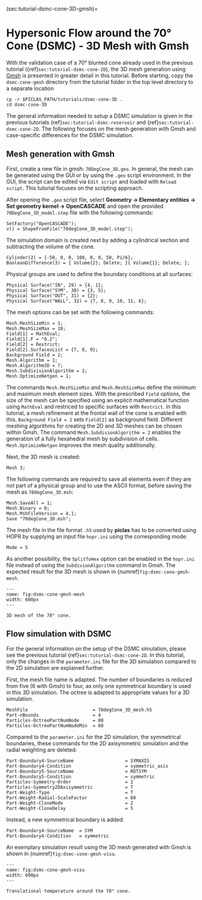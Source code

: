 (sec:tutorial-dsmc-cone-3D-gmsh)=
# Hypersonic Flow around the 70° Cone (DSMC) - 3D Mesh with Gmsh

With the validation case of a 70° blunted cone already used in the previous tutorial ({ref}`sec:tutorial-dsmc-cone-2D`), the 3D mesh generation using [Gmsh](https://gmsh.info/) is presented in greater detail in this tutorial.
Before starting, copy the `dsmc-cone-gmsh` directory from the tutorial folder in the top level directory to a separate location

    cp -r $PICLAS_PATH/tutorials/dsmc-cone-3D .
    cd dsmc-cone-3D

The general information needed to setup a DSMC simulation is given in the previous tutorials {ref}`sec:tutorial-dsmc-reservoir` and {ref}`sec:tutorial-dsmc-cone-2D`. The following focuses on the mesh generation with Gmsh and case-specific differences for the DSMC simulation.

## Mesh generation with Gmsh

First, create a new file in gmsh: `70DegCone_3D.geo`. In general, the mesh can be generated using the GUI or by using the `.geo` script environment. In the GUI, the script can be edited via `Edit script` and loaded with `Reload script`. This tutorial focuses on the scripting approach.

After opening the `.geo` script file, select **Geometry &rarr; Elementary entities &rarr; Set geometry kernel &rarr; OpenCASCADE** and open the provided `70DegCone_3D_model.step` file with the following commands:

    SetFactory("OpenCASCADE");
    v() = ShapeFromFile("70degCone_3D_model.step");

The simulation domain is created next by adding a cylindrical section and subtracting the volume of the cone.

    Cylinder(2) = {-50, 0, 0, 100, 0, 0, 50, Pi/6};
    BooleanDifference(3) = { Volume{2}; Delete; }{ Volume{1}; Delete; };

Physical groups are used to define the boundary conditions at all surfaces:

    Physical Surface("IN", 29) = {4, 1};
    Physical Surface("SYM", 30) = {3, 5};
    Physical Surface("OUT", 31) = {2};
    Physical Surface("WALL", 32) = {7, 8, 9, 10, 11, 6};

The mesh options can be set with the following commands:

    Mesh.MeshSizeMin = 1;
    Mesh.MeshSizeMax = 10;
    Field[1] = MathEval;
    Field[1].F = "0.2";
    Field[2] = Restrict;
    Field[2].SurfacesList = {7, 8, 9};
    Background Field = 2;
    Mesh.Algorithm = 1;
    Mesh.Algorithm3D = 7;
    Mesh.SubdivisionAlgorithm = 2;
    Mesh.OptimizeNetgen = 1;

The commands `Mesh.MeshSizeMin` and `Mesh.MeshSizeMax` define the minimum and maximum mesh element sizes. With the prescribed `Field` options, the size of the mesh can be specified using an explicit mathematical function using `MathEval` and restriced to specific surfaces with `Restrict`. In this tutorial, a mesh refinement at the frontal wall of the cone is enabled with this. `Background Field = 2` sets `Field[2]` as background field.
Different meshing algorithms for creating the 2D and 3D meshes can be chosen within Gmsh. The command `Mesh.SubdisionAlgorithm = 2` enables the generation of a fully hexahedral mesh by subdivision of cells.
`Mesh.OptimizeNetgen` improves the mesh quality additionally.

Next, the 3D mesh is created:

    Mesh 3;

The following commands are required to save all elements even if they are not part of a physical group and to use the ASCII format, before saving the mesh as `70degCone_3D.msh`:

    Mesh.SaveAll = 1;
    Mesh.Binary = 0;
    Mesh.MshFileVersion = 4.1;
    Save "70degCone_3D.msh";

The mesh file in the file format `.h5` used by **piclas** has to be converted using HOPR by supplying an input file `hopr.ini` using the corresponding mode:

    Mode = 5

As another possibility, the `SplitToHex` option can be enabled in the `hopr.ini` file instead of using the `SubdivionAlgorithm` command in Gmsh. The expected result for the 3D mesh is shown in {numref}`fig:dsmc-cone-gmsh-mesh`.

```{figure} mesh/dsmc-cone-gmsh-mesh.jpg
---
name: fig:dsmc-cone-gmsh-mesh
width: 600px
---

3D mesh of the 70° cone.
```

## Flow simulation with DSMC

For the general information on the setup of the DSMC simulation, please see the previous tutorial {ref}`sec:tutorial-dsmc-cone-2D`. In this tutorial, only the changes in the `parameter.ini` file for the 3D simulation compared to the 2D simulation are explained further.

First, the mesh file name is adapted. The number of boundaries is reduced from five (6 with Gmsh) to four, as only one symmetrical boundary is used in this 3D simulation. The octree is adapted to appropriate values for a 3D simulation.

    MeshFile                        = 70degCone_3D_mesh.h5
    Part-nBounds                    = 4
    Particles-OctreePartNumNode     = 80
    Particles-OctreePartNumNodeMin  = 60

Compared to the `parameter.ini` for the 2D simulation, the symmetrical boundaries, these commands for the 2D axisymmetric simulation and the radial weighting are deleted:

    Part-Boundary4-SourceName                   = SYMAXIS
    Part-Boundary4-Condition                    = symmetric_axis
    Part-Boundary5-SourceName                   = ROTSYM
    Part-Boundary5-Condition                    = symmetric
    Particles-Symmetry-Order                    = 2
    Particles-Symmetry2DAxisymmetric            = T
    Part-Weight-Type                            = T
    Part-Weight-Radial-ScaleFactor              = 60
    Part-Weight-CloneMode                       = 2
    Part-Weight-CloneDelay                      = 5

Instead, a new symmetrical boundary is added:

    Part-Boundary4-SourceName  = SYM
    Part-Boundary4-Condition   = symmetric

An exemplary simulation result using the 3D mesh generated with Gmsh is shown in {numref}`fig:dsmc-cone-gmsh-visu`.

```{figure} results/dsmc-cone-gmsh-visu.jpg
---
name: fig:dsmc-cone-gmsh-visu
width: 600px
---

Translational temperature around the 70° cone.
```